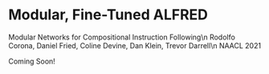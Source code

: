 # Modular, Fine-Tuned ALFRED
Modular Networks for Compositional Instruction Following\n
Rodolfo Corona, Daniel Fried, Coline Devine, Dan Klein, Trevor Darrell\n
NAACL 2021

Coming Soon!
